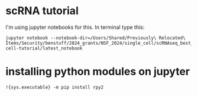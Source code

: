 # scRNA tutorial

I'm using jupyter notebooks for this. In terminal type this:
```
jupyter notebook --notebook-dir=/Users/Shared/Previously\ Relocated\ Items/Security/benstuff/2024_grants/NSF_2024/single_cell/scRNAseq_best_practices/single-cell-tutorial/latest_notebook
```

# installing python modules on jupyter
```
!{sys.executable} -m pip install rpy2
```

